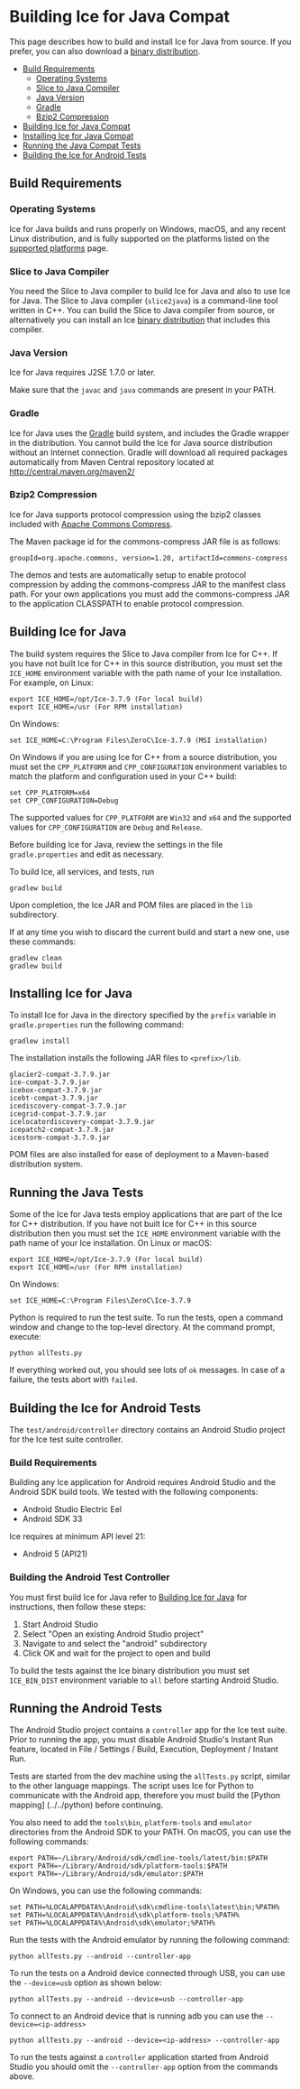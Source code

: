 # Building Ice for Java Compat

This page describes how to build and install Ice for Java from source. If
you prefer, you can also download a [binary distribution][1].

* [Build Requirements](#build-requirements)
  * [Operating Systems](#operating-systems)
  * [Slice to Java Compiler](#slice-to-java-compiler)
  * [Java Version](#java-version)
  * [Gradle](#gradle)
  * [Bzip2 Compression](#bzip2-compression)
* [Building Ice for Java Compat](#building-ice-for-java-compat-1)
* [Installing Ice for Java Compat](#installing-ice-for-java-compat)
* [Running the Java Compat Tests](#running-the-java-compat-tests)
* [Building the Ice for Android Tests](#building-the-ice-for-android-tests)

## Build Requirements

### Operating Systems

Ice for Java builds and runs properly on Windows, macOS, and any recent
Linux distribution, and is fully supported on the platforms listed on the
[supported platforms][2] page.

### Slice to Java Compiler

You need the Slice to Java compiler to build Ice for Java and also to use
Ice for Java. The Slice to Java compiler (`slice2java`) is a command-line tool
written in C++. You can build the Slice to Java compiler from source, or
alternatively you can install an Ice [binary distribution][1] that includes
this compiler.

### Java Version

Ice for Java requires J2SE 1.7.0 or later.

Make sure that the `javac` and `java` commands are present in your PATH.

### Gradle

Ice for Java uses the [Gradle][3] build system, and includes the Gradle wrapper
in the distribution. You cannot build the Ice for Java source distribution
without an Internet connection. Gradle will download all required packages
automatically from Maven Central repository located at
http://central.maven.org/maven2/

### Bzip2 Compression

Ice for Java supports protocol compression using the bzip2 classes included
with [Apache Commons Compress][4].

The Maven package id for the commons-compress JAR file is as follows:

```
groupId=org.apache.commons, version=1.20, artifactId=commons-compress
```

The demos and tests are automatically setup to enable protocol compression by
adding the commons-compress JAR to the manifest class path. For your own
applications you must add the commons-compress JAR to the application CLASSPATH
to enable protocol compression.

## Building Ice for Java

The build system requires the Slice to Java compiler from Ice for C++. If you
have not built Ice for C++ in this source distribution, you must set the
`ICE_HOME` environment variable with the path name of your Ice installation. For
example, on Linux:

```
export ICE_HOME=/opt/Ice-3.7.9 (For local build)
export ICE_HOME=/usr (For RPM installation)
```

On Windows:

```
set ICE_HOME=C:\Program Files\ZeroC\Ice-3.7.9 (MSI installation)
```

On Windows if you are using Ice for C++ from a source distribution, you must set
the `CPP_PLATFORM` and `CPP_CONFIGURATION` environment variables to match the
platform and configuration used in your C++ build:

```
set CPP_PLATFORM=x64
set CPP_CONFIGURATION=Debug
```

The supported values for `CPP_PLATFORM` are `Win32` and `x64` and the supported
values for `CPP_CONFIGURATION` are `Debug` and `Release`.

Before building Ice for Java, review the settings in the file
`gradle.properties` and edit as necessary.

To build Ice, all services, and tests, run

```
gradlew build
```

Upon completion, the Ice JAR and POM files are placed in the `lib` subdirectory.

If at any time you wish to discard the current build and start a new one, use
these commands:

```
gradlew clean
gradlew build
```

## Installing Ice for Java

To install Ice for Java in the directory specified by the `prefix` variable in
`gradle.properties` run the following command:

```
gradlew install
```

The installation installs the following JAR files to `<prefix>/lib`.

```
glacier2-compat-3.7.9.jar
ice-compat-3.7.9.jar
icebox-compat-3.7.9.jar
icebt-compat-3.7.9.jar
icediscovery-compat-3.7.9.jar
icegrid-compat-3.7.9.jar
icelocatordiscovery-compat-3.7.9.jar
icepatch2-compat-3.7.9.jar
icestorm-compat-3.7.9.jar
```

POM files are also installed for ease of deployment to a Maven-based
distribution system.

## Running the Java Tests

Some of the Ice for Java tests employ applications that are part of the Ice for
C++ distribution. If you have not built Ice for C++ in this source distribution
then you must set the `ICE_HOME` environment variable with the path name of your
Ice installation. On Linux or macOS:

```
export ICE_HOME=/opt/Ice-3.7.9 (For local build)
export ICE_HOME=/usr (For RPM installation)
```

On Windows:

```
set ICE_HOME=C:\Program Files\ZeroC\Ice-3.7.9
```

Python is required to run the test suite. To run the tests, open a command
window and change to the top-level directory. At the command prompt, execute:

```
python allTests.py
```

If everything worked out, you should see lots of `ok` messages. In case of a
failure, the tests abort with `failed`.

## Building the Ice for Android Tests

The `test/android/controller` directory contains an Android Studio project
for the Ice test suite controller.

### Build Requirements

Building any Ice application for Android requires Android Studio and the Android
SDK build tools. We tested with the following components:

- Android Studio Electric Eel
- Android SDK 33

Ice requires at minimum API level 21:

- Android 5 (API21)

### Building the Android Test Controller

You must first build Ice for Java refer to [Building Ice for Java](#building-ice-for-java-1)
for instructions, then follow these steps:

1. Start Android Studio
2. Select "Open an existing Android Studio project"
3. Navigate to and select the "android" subdirectory
4. Click OK and wait for the project to open and build

To build the tests against the Ice binary distribution you must set `ICE_BIN_DIST` environment
variable to `all` before starting Android Studio.

## Running the Android Tests

The Android Studio project contains a `controller` app for the Ice test
suite. Prior to running the app, you must disable Android Studio's Instant Run
feature, located in File / Settings / Build, Execution, Deployment /
Instant Run.

Tests are started from the dev machine using the `allTests.py` script, similar
to the other language mappings. The script uses Ice for Python to communicate
with the Android app, therefore you must build the [Python mapping]
(../../python) before continuing.

You also need to add the `tools\bin`, `platform-tools` and `emulator`
directories from the Android SDK to your PATH. On macOS, you can use the
following commands:

```
export PATH=~/Library/Android/sdk/cmdline-tools/latest/bin:$PATH
export PATH=~/Library/Android/sdk/platform-tools:$PATH
export PATH=~/Library/Android/sdk/emulator:$PATH
```

On Windows, you can use the following commands:

```
set PATH=%LOCALAPPDATA%\Android\sdk\cmdline-tools\latest\bin;%PATH%
set PATH=%LOCALAPPDATA%\Android\sdk\platform-tools;%PATH%
set PATH=%LOCALAPPDATA%\Android\sdk\emulator;%PATH%
```

Run the tests with the Android emulator by running the following command:

```
python allTests.py --android --controller-app
```

To run the tests on a Android device connected through USB, you can use
the `--device=usb` option as shown below:

```
python allTests.py --android --device=usb --controller-app
```

To connect to an Android device that is running adb you can use the
`--device=<ip-address>`

```
python allTests.py --android --device=<ip-address> --controller-app
```

To run the tests against a `controller` application started from Android
Studio you should omit the `--controller-app` option from the commands above.

[1]: https://zeroc.com/downloads/ice
[2]: https://doc.zeroc.com/ice/3.7/release-notes/supported-platforms-for-ice-3-7-9
[3]: https://gradle.org
[4]: https://commons.apache.org/proper/commons-compress/
